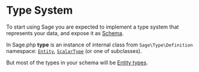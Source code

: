 # Type System
To start using Sage you are expected to implement a type system that represents your data, and expose it as [Schema](schema.md).

In Sage.php **type** is an instance of internal class from `Sage\Type\Definition` namespace: [`Entity`](entity.md), [`ScalarType`](scalar-types.md) (or one of subclasses).

But most of the types in your schema will be [Entity types](entity-types.md).
